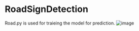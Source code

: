 # RoadSignDetection


Road.py is used for traieing the model for prediction.
![image](https://github.com/AtharvSomani/RoadSignDetection/assets/86103007/6baf9dbb-bac1-4ac0-a3e1-a1d1a0baeaf5)


